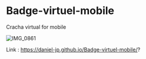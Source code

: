 # Badge-virtuel-mobile
Cracha virtual for mobile



![IMG_0861](https://user-images.githubusercontent.com/37070026/190725746-17e03397-304b-4448-aeac-7a010545492f.jpg)

Link : https://daniel-jp.github.io/Badge-virtuel-mobile/?

